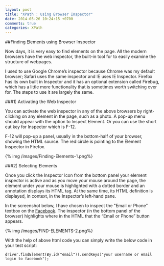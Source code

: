 ```yaml
---
layout: post
title: "XPath : Using Browser Inspector"
date: 2014-05-26 10:24:15 +0700
comments: true
categories: XPath
---
```


##Finding Elements using Browser Inspector

Now days, it is very easy to find elements on the page. All the modern browsers have the web inspector, the built-in tool for to easily examine the structure of webpages.

I used to use Google Chrome’s inspector because Chrome was my default browser; Safari uses the same inspector and IE uses IE Inspector. Firefox has its own built in Inspector and it has an optional extension called Firebug, which has a little more functionality that is sometimes worth switching over for. The steps to use it are largely the same.

###1) Activating the Web Inspector

You can activate the web inspector in any of the above browsers by right-clicking on any element in the page, such as a photo. A pop-up menu should appear with the option to Inspect Element.  Or you can use the short cut key for Inspector which is F-12.

F-12 will pop-up a panel, usually in the bottom-half of your browser, showing the HTML source. The red circle is pointing to the Element Inspector in Firefox.

{% img /images/Finding-Elements-1.png%}

###2) Selecting Elements

Once you click the Inspector Icon from the bottom panel your element inspector is active and as you move your mouse around the page, the element under your mouse is highlighted with a dotted border and an annotation displays its HTML tag. At the same time, its HTML definition is displayed, in context, in the Inspector’s left-hand pane.

In the screenshot below, I have chosen to inspect the "Email or Phone” textbox on the [Facebook](https://www.facebook.com/). The inspector (in the bottom panel of the browser) highlights where in the HTML that the “Email or Phone” button appears.

{% img /images/FIND-ELEMENTS-2.png%}

With the help of above html code you can simply write the below code in your test script:

```
driver.findElement(By.id("email")).sendKeys("your username or email login to facebook");
```



